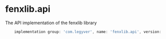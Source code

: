 # fenxlib.api
The API implementation of the fenxlib library
```gradle
    implementation group: 'com.legyver', name: 'fenxlib.api', version: '3.0.0-alpha.1'
```